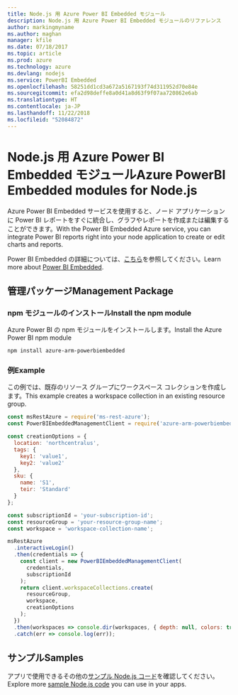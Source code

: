 ```yaml
---
title: Node.js 用 Azure Power BI Embedded モジュール
description: Node.js 用 Azure Power BI Embedded モジュールのリファレンス
author: markingmyname
ms.author: maghan
manager: kfile
ms.date: 07/18/2017
ms.topic: article
ms.prod: azure
ms.technology: azure
ms.devlang: nodejs
ms.service: PowerBI Embedded
ms.openlocfilehash: 58251dd1cd3a672a5167193f74d311952d70e84e
ms.sourcegitcommit: efa2d98deffe8a0d41a8d63f9f07aa720862e6ab
ms.translationtype: HT
ms.contentlocale: ja-JP
ms.lasthandoff: 11/22/2018
ms.locfileid: "52084872"
---
```

# <a name="azure-powerbi-embedded-modules-for-nodejs"></a><span data-ttu-id="5d519-103">Node.js 用 Azure Power BI Embedded モジュール</span><span class="sxs-lookup"><span data-stu-id="5d519-103">Azure PowerBI Embedded modules for Node.js</span></span>

<span data-ttu-id="5d519-104">Azure Power BI Embedded サービスを使用すると、ノード アプリケーションに Power BI レポートをすぐに統合し、グラフやレポートを作成または編集することができます。</span><span class="sxs-lookup"><span data-stu-id="5d519-104">With the Power BI Embedded Azure service, you can integrate Power BI reports right into your node application to create or edit charts and reports.</span></span>

<span data-ttu-id="5d519-105">Power BI Embedded の詳細については、[こちら](https://powerbi.microsoft.com/documentation/powerbi-developer-embedding/)を参照してください。</span><span class="sxs-lookup"><span data-stu-id="5d519-105">Learn more about [Power BI Embedded](https://powerbi.microsoft.com/documentation/powerbi-developer-embedding/).</span></span>

## <a name="management-package"></a><span data-ttu-id="5d519-106">管理パッケージ</span><span class="sxs-lookup"><span data-stu-id="5d519-106">Management Package</span></span>

### <a name="install-the-npm-module"></a><span data-ttu-id="5d519-107">npm モジュールのインストール</span><span class="sxs-lookup"><span data-stu-id="5d519-107">Install the npm module</span></span>

<span data-ttu-id="5d519-108">Azure Power BI の npm モジュールをインストールします。</span><span class="sxs-lookup"><span data-stu-id="5d519-108">Install the Azure Power BI npm module</span></span>

```bash
npm install azure-arm-powerbiembedded
```

### <a name="example"></a><span data-ttu-id="5d519-109">例</span><span class="sxs-lookup"><span data-stu-id="5d519-109">Example</span></span>

<span data-ttu-id="5d519-110">この例では、既存のリソース グループにワークスペース コレクションを作成します。</span><span class="sxs-lookup"><span data-stu-id="5d519-110">This example creates a workspace collection in an existing resource group.</span></span>

```javascript
const msRestAzure = require('ms-rest-azure');
const PowerBIEmbeddedManagementClient = require('azure-arm-powerbiembedded');

const creationOptions = {
  location: 'northcentralus',
  tags: {
    key1: 'value1',
    key2: 'value2'
  },
  sku: {
    name: 'S1',
    teir: 'Standard'
  }
};

const subscriptionId = 'your-subscription-id';
const resourceGroup = 'your-resource-group-name';
const workspace = 'workspace-collection-name';

msRestAzure
  .interactiveLogin()
  .then(credentials => {
    const client = new PowerBIEmbeddedManagementClient(
      credentials,
      subscriptionId
    );
    return client.workspaceCollections.create(
      resourceGroup,
      workspace,
      creationOptions
    );
  })
  .then(workspaces => console.dir(workspaces, { depth: null, colors: true }))
  .catch(err => console.log(err));
```

## <a name="samples"></a><span data-ttu-id="5d519-111">サンプル</span><span class="sxs-lookup"><span data-stu-id="5d519-111">Samples</span></span>

<span data-ttu-id="5d519-112">アプリで使用できるその他の[サンプル Node.js コード](https://azure.microsoft.com/resources/samples/?platform=nodejs)を確認してください。</span><span class="sxs-lookup"><span data-stu-id="5d519-112">Explore more [sample Node.js code](https://azure.microsoft.com/resources/samples/?platform=nodejs) you can use in your apps.</span></span>
